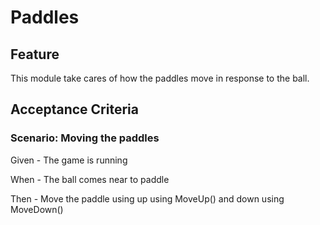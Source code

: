 
# Paddles

## Feature

This module take cares of how the paddles move in response to the ball.

## Acceptance Criteria

### Scenario: Moving the paddles

 Given - The game is running

 When - The ball comes near to paddle

 Then - Move the paddle using up using MoveUp() 
        and down using MoveDown()